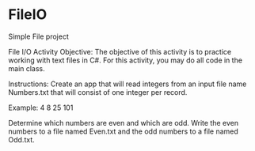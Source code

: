 # FileIO
Simple File project

File I/O Activity
Objective: The objective of this activity is to practice working with text files in C#. For this activity, you
may do all code in the main class.

Instructions:
Create an app that will read integers from an input file name Numbers.txt that will consist of one
integer per record.

Example:
4
8
25
101

Determine which numbers are even and which are odd. Write the even numbers to a file named
Even.txt and the odd numbers to a file named Odd.txt.
